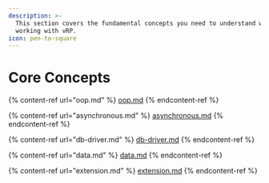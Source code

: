 ```yaml
---
description: >-
  This section covers the fundamental concepts you need to understand when
  working with vRP.
icon: pen-to-square
---
```


# Core Concepts

{% content-ref url="oop.md" %}
[oop.md](oop.md)
{% endcontent-ref %}

{% content-ref url="asynchronous.md" %}
[asynchronous.md](asynchronous.md)
{% endcontent-ref %}

{% content-ref url="db-driver.md" %}
[db-driver.md](db-driver.md)
{% endcontent-ref %}

{% content-ref url="data.md" %}
[data.md](data.md)
{% endcontent-ref %}

{% content-ref url="extension.md" %}
[extension.md](extension.md)
{% endcontent-ref %}
